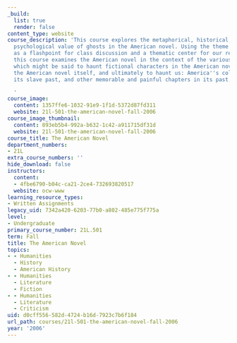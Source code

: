 ```yaml
---
_build:
  list: true
  render: false
content_type: website
course_description: 'This course explores the metaphorical, historical, social, and
  psychological value of ghosts in the American novel. Using the theme of "haunting"
  as a flashpoint for class discussion and a thematic center for our readerly attention,
  this course examines the American novel in the context of the various histories
  which might be said to haunt fictional characters in the American novel, to haunt
  the American novel itself, and ultimately to haunt us: America''s colonial past,
  its slave past, and other memorable and painful chapters in its past.

  '
course_image:
  content: 1357ffe6-1032-91e9-1f1d-5372d87fd311
  website: 21l-501-the-american-novel-fall-2006
course_image_thumbnail:
  content: 893eb5b4-992a-b632-1c42-a911715df31d
  website: 21l-501-the-american-novel-fall-2006
course_title: The American Novel
department_numbers:
- 21L
extra_course_numbers: ''
hide_download: false
instructors:
  content:
  - 4fbe6790-b04c-ca21-2ce4-732693820517
  website: ocw-www
learning_resource_types:
- Written Assignments
legacy_uid: 7342a420-6203-77b0-a802-485e775f775a
level:
- Undergraduate
primary_course_number: 21L.501
term: Fall
title: The American Novel
topics:
- - Humanities
  - History
  - American History
- - Humanities
  - Literature
  - Fiction
- - Humanities
  - Literature
  - Criticism
uid: d0cff556-582d-4724-b16d-7923c7b6f184
url_path: courses/21l-501-the-american-novel-fall-2006
year: '2006'
---
```

